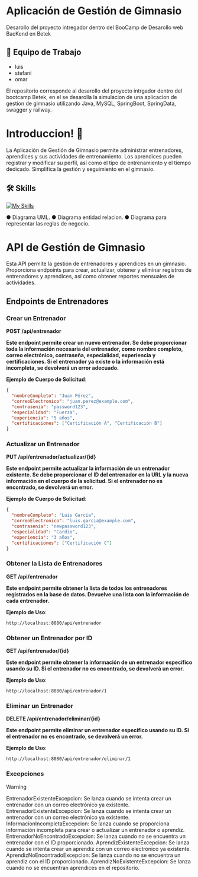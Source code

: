 
# Aplicación de Gestión de Gimnasio

Desarollo del proyecto intregador dentro del BooCamp de Desarollo web BacKend en Betek





## 📌 Equipo de Trabajo

- luis
- stefani
- omar
  
 El repositorio corresponde al desarollo del proyecto intrgador dentro del bootcamp Betek, en el se desarolla la simulacion de una aplicacion de gestion de gimnasio utilizando Java, MySQL, SpringBoot, SpringData, swagger y railway.



# Introduccion! 👋
La Aplicación de Gestión de Gimnasio permite administrar entrenadores, aprendices y sus actividades de entrenamiento. Los aprendices pueden registrar y modificar su perfil, así como el tipo de entrenamiento y el tiempo dedicado. Simplifica la gestión y seguimiento en el gimnasio.


## 🛠 Skills
[![My Skills](https://skillicons.dev/icons?i=java,spring,gradle,idea,mongodb,mysql,postman)](https://skillicons.dev)

● Diagrama UML.
● Diagrama entidad relacion.
● Diagrama para representar las reglas de negocio.


# API de Gestión de Gimnasio

Esta API permite la gestión de entrenadores y aprendices en un gimnasio. Proporciona endpoints para crear, actualizar, obtener y eliminar registros de entrenadores y aprendices, así como obtener reportes mensuales de actividades.

## Endpoints de Entrenadores

### Crear un Entrenador

**POST /api/entrenador**

**Este endpoint permite crear un nuevo entrenador. Se debe proporcionar toda la información necesaria del entrenador, como nombre completo, correo electrónico, contraseña, especialidad, experiencia y certificaciones. Si el entrenador ya existe o la información está incompleta, se devolverá un error adecuado.**

**Ejemplo de Cuerpo de Solicitud**:
```json
{
  "nombreCompleto": "Juan Pérez",
  "correoElectronico": "juan.perez@example.com",
  "contrasenia": "password123",
  "especialidad": "Fuerza",
  "experiencia": "5 años",
  "certificaciones": ["Certificación A", "Certificación B"]
}
```
### Actualizar un Entrenador

**PUT /api/entrenador/actualizar/{id}**

**Este endpoint permite actualizar la información de un entrenador existente. Se debe proporcionar el ID del entrenador en la URL y la nueva información en el cuerpo de la solicitud. Si el entrenador no es encontrado, se devolverá un error.**

**Ejemplo de Cuerpo de Solicitud**:
```json
{
  "nombreCompleto": "Luis García",
  "correoElectronico": "luis.garcia@example.com",
  "contrasenia": "newpassword123",
  "especialidad": "Cardio",
  "experiencia": "3 años",
  "certificaciones": ["Certificación C"]
}
```
### Obtener la Lista de Entrenadores

**GET /api/entrenador**

**Este endpoint permite obtener la lista de todos los entrenadores registrados en la base de datos. Devuelve una lista con la información de cada entrenador.**

**Ejemplo de Uso**:

```
http://localhost:8080/api/entrenador
```

### Obtener un Entrenador por ID

**GET /api/entrenador/{id}**

**Este endpoint permite obtener la información de un entrenador específico usando su ID. Si el entrenador no es encontrado, se devolverá un error.**

**Ejemplo de Uso**:

```
http://localhost:8080/api/entrenador/1
```

### Eliminar un Entrenador

**DELETE /api/entrenador/eliminar/{id}**

**Este endpoint permite eliminar un entrenador específico usando su ID. Si el entrenador no es encontrado, se devolverá un error.**

**Ejemplo de Uso**:

```
http://localhost:8080/api/entrenador/eliminar/1
```

### Excepciones
> [!WARNING]
> EntrenadorExistenteExcepcion: Se lanza cuando se intenta crear un entrenador con un correo electrónico ya existente.
EntrenadorExistenteExcepcion: Se lanza cuando se intenta crear un entrenador con un correo electrónico ya existente.
InformacionIncompletaExcepcion: Se lanza cuando se proporciona información incompleta para crear o actualizar un entrenador o aprendiz.
EntrenadorNoEncontradoExcepcion: Se lanza cuando no se encuentra un entrenador con el ID proporcionado.
AprendizExistenteExcepcion: Se lanza cuando se intenta crear un aprendiz con un correo electrónico ya existente.
AprendizNoEncontradoExcepcion: Se lanza cuando no se encuentra un aprendiz con el ID proporcionado.
AprendizNoExistenteExcepcion: Se lanza cuando no se encuentran aprendices en el repositorio.

